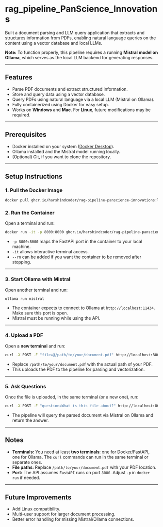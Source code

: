 # rag_pipeline_PanScience_Innovations

Built a document parsing and LLM query application that extracts and structures information from PDFs, enabling natural language queries on the content using a vector database and local LLMs.

**Note:** To function properly, this pipeline requires a running **Mistral model on Ollama**, which serves as the local LLM backend for generating responses.

---

## Features

- Parse PDF documents and extract structured information.
- Store and query data using a vector database.
- Query PDFs using natural language via a local LLM (Mistral on Ollama).
- Fully containerized using Docker for easy setup.
- Works on **Windows** and **Mac**. For **Linux**, future modifications may be required.

---

## Prerequisites

- Docker installed on your system ([Docker Desktop](https://www.docker.com/products/docker-desktop)).
- Ollama installed and the Mistral model running locally.
- (Optional) Git, if you want to clone the repository.

---

## Setup Instructions

### 1. Pull the Docker Image

```bash
docker pull ghcr.io/harshindcoder/rag-pipeline-panscience-innovations:latest
````

### 2. Run the Container

Open a terminal and run:

```bash
docker run -it -p 8000:8000 ghcr.io/harshindcoder/rag-pipeline-panscience-innovations:latest
```

* `-p 8000:8000` maps the FastAPI port in the container to your local machine.
* `-it` allows interactive terminal access.
* `--rm` can be added if you want the container to be removed after stopping.

---

### 3. Start Ollama with Mistral

Open another terminal and run:

```bash
ollama run mistral
```

* The container expects to connect to Ollama at `http://localhost:11434`. Make sure this port is open.
* Mistral must be running while using the API.

---

### 4. Upload a PDF

Open a **new terminal** and run:

```bash
curl -X POST -F "file=@/path/to/your/document.pdf" http://localhost:8000/upload
```

* Replace `/path/to/your/document.pdf` with the actual path of your PDF.
* This uploads the PDF to the pipeline for parsing and vectorization.

---

### 5. Ask Questions

Once the file is uploaded, in the same terminal (or a new one), run:

```bash
curl -X POST -F "question=What is this file about?" http://localhost:8000/ask
```

* The pipeline will query the parsed document via Mistral on Ollama and return the answer.

---

## Notes

* **Terminals:** You need at least **two terminals**: one for Docker/FastAPI, one for Ollama. The `curl` commands can run in the same terminal or separate ones.
* **File paths:** Replace `/path/to/your/document.pdf` with your PDF location.
* **Port:** The API assumes `FastAPI` runs on port `8000`. Adjust `-p` in `docker run` if needed.

---

## Future Improvements

* Add Linux compatibility.
* Multi-user support for larger document processing.
* Better error handling for missing Mistral/Ollama connections.

